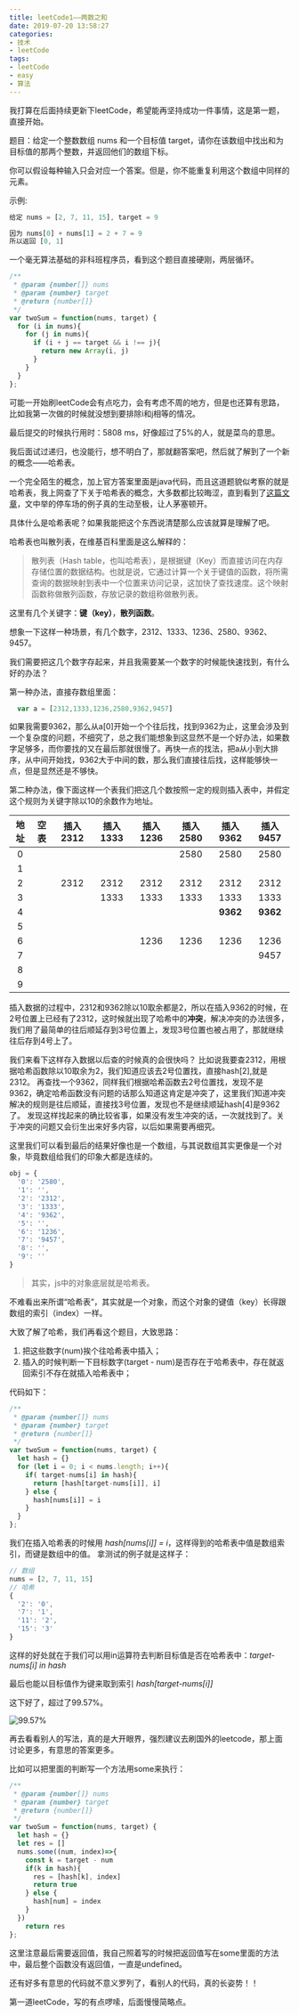 ```yaml
---
title: leetCode1——两数之和
date: 2019-07-20 13:58:27
categories:
- 技术
- leetCode
tags: 
- leetCode 
- easy 
- 算法
---
```


我打算在后面持续更新下leetCode，希望能再坚持成功一件事情，这是第一题，直接开始。

题目：给定一个整数数组 nums 和一个目标值 target，请你在该数组中找出和为目标值的那两个整数，并返回他们的数组下标。

你可以假设每种输入只会对应一个答案。但是，你不能重复利用这个数组中同样的元素。

示例:

``` js
给定 nums = [2, 7, 11, 15], target = 9

因为 nums[0] + nums[1] = 2 + 7 = 9
所以返回 [0, 1]
```

一个毫无算法基础的非科班程序员，看到这个题目直接硬刚，两层循环。

```js
/**
 * @param {number[]} nums
 * @param {number} target
 * @return {number[]}
 */
var twoSum = function(nums, target) {
  for (i in nums){
    for (j in nums){
      if (i + j == target && i !== j){
        return new Array(i, j)
      }
    }
  }
};
```

可能一开始刷leetCode会有点吃力，会有考虑不周的地方，但是也还算有思路，比如我第一次做的时候就没想到要排除i和j相等的情况。

最后提交的时候执行用时：5808 ms，好像超过了5%的人，就是菜鸟的意思。

我后面试过递归，也没能行，想不明白了，那就翻答案吧，然后就了解到了一个新的概念——哈希表。

一个完全陌生的概念，加上官方答案里面是java代码，而且这道题貌似考察的就是哈希表，我上网查了下关于哈希表的概念，大多数都比较晦涩，直到看到了[这篇文章](https://www.zhihu.com/question/330112288/answer/744362539)，文中举的停车场的例子真的生动至极，让人茅塞顿开。

具体什么是哈希表呢？如果我能把这个东西说清楚那么应该就算是理解了吧。

哈希表也叫散列表，在维基百科里面是这么解释的：

> 散列表（Hash table，也叫哈希表），是根据键（Key）而直接访问在内存存储位置的数据结构。也就是说，它通过计算一个关于键值的函数，将所需查询的数据映射到表中一个位置来访问记录，这加快了查找速度。这个映射函数称做散列函数，存放记录的数组称做散列表。

这里有几个关键字：**键（key）**，**散列函数**。

想象一下这样一种场景，有几个数字，2312、1333、1236、2580、9362、9457。

我们需要把这几个数字存起来，并且我需要某一个数字的时候能快速找到，有什么好的办法？

第一种办法，直接存数组里面：

```js
  var a = [2312,1333,1236,2580,9362,9457]
```

如果我需要9362，那么从a[0]开始一个个往后找，找到9362为止，这里会涉及到一个复杂度的问题，不细究了，总之我们能想象到这显然不是一个好办法，如果数字足够多，而你要找的又在最后那就很慢了。再快一点的找法，把a从小到大排序，从中间开始找，9362大于中间的数，那么我们直接往后找，这样能够快一点，但是显然还是不够快。

第二种办法，像下面这样一个表我们把这几个数按照一定的规则插入表中，并假定这个规则为关键字除以10的余数作为地址。

地址  | 空表 |插入2312|插入1333|插入1236|插入2580|插入9362|插入9457
:-:  | :-:  | :-:   | :-:   | :-:    | :-:   | :-:   | :-:   |
0    |      |       |       |        |  2580 | 2580  | 2580  |
1    |      |       |       |        |       |       |       |
2    |      | 2312  | 2312  |  2312  |  2312 | 2312  | 2312  |
3    |      |       | 1333  |  1333  |  1333 | 1333  | 1333  |
4    |      |       |       |        |       |**9362**|**9362**|
5    |      |       |       |        |       |       |       |
6    |      |       |       |  1236  |  1236 | 1236  | 1236  |
7    |      |       |       |        |       |       | 9457  |
8    |      |       |       |        |       |       |       |
9    |      |       |       |        |       |       |       |

插入数据的过程中，2312和9362除以10取余都是2，所以在插入9362的时候，在2号位置上已经有了2312，这时候就出现了哈希中的**冲突**，解决冲突的办法很多，我们用了最简单的往后顺延存到3号位置上，发现3号位置也被占用了，那就继续往后存到4号上了。

我们来看下这样存入数据以后查的时候真的会很快吗？
比如说我要查2312，用根据哈希函数除以10取余为2，我们知道应该去2号位置找，直接hash[2],就是2312。
再查找一个9362，同样我们根据哈希函数去2号位置找，发现不是9362，确定哈希函数没有问题的话那么知道这肯定是冲突了，这里我们知道冲突解决的规则是往后顺延，直接找3号位置，发现也不是继续顺延hash[4]是9362了。
发现这样找起来的确比较省事，如果没有发生冲突的话，一次就找到了。关于冲突的问题又会衍生出来好多内容，以后如果需要再细究。

这里我们可以看到最后的结果好像也是一个数组，与其说数组其实更像是一个对象，毕竟数组给我们的印象大都是连续的。

```js
obj = {
  '0': '2580',
  '1': '',
  '2': '2312',
  '3': '1333',
  '4': '9362',
  '5': '',
  '6': '1236',
  '7': '9457',
  '8': '',
  '9': ''
}
```

>其实，js中的对象底层就是哈希表。

不难看出来所谓“哈希表”，其实就是一个对象，而这个对象的键值（key）长得跟数组的索引（index）一样。

大致了解了哈希，我们再看这个题目，大致思路：

1. 把这些数字(num)挨个往哈希表中插入；
2. 插入的时候判断一下目标数字(target - num)是否存在于哈希表中，存在就返回索引不存在就插入哈希表中；

代码如下：

```js
/**
 * @param {number[]} nums
 * @param {number} target
 * @return {number[]}
 */
var twoSum = function(nums, target) {
  let hash = {}
  for (let i = 0; i < nums.length; i++){
    if( target-nums[i] in hash){
      return [hash[target-nums[i]], i]
    } else {
      hash[nums[i]] = i
    }
  }
};
```

我们在插入哈希表的时候用 *hash[nums[i]] = i*，这样得到的哈希表中值是数组索引，而键是数组中的值。
拿测试的例子就是这样子：

```js
// 数组
nums = [2, 7, 11, 15]
// 哈希
{
  '2': '0',
  '7': '1',
  '11': '2',
  '15': '3'
}
```

这样的好处就在于我们可以用in运算符去判断目标值是否在哈希表中：*target-nums[i] in hash*

最后也能以目标值作为键来取到索引 *hash[target-nums[i]]*

这下好了，超过了99.57%。

![99.57%](http://res.troubledot.cn/twosum.png)

再去看看别人的写法，真的是大开眼界，强烈建议去刷国外的leetcode，那上面讨论更多，有意思的答案更多。

比如可以把里面的判断写一个方法用some来执行：

```js
/**
 * @param {number[]} nums
 * @param {number} target
 * @return {number[]}
 */
var twoSum = function(nums, target) {
  let hash = {}
  let res = []
  nums.some((num, index)=>{
    const k = target - num
    if(k in hash){
      res = [hash[k], index]
      return true
    } else {
      hash[num] = index
    }
  })
    return res
};
```

这里注意最后需要返回值，我自己照着写的时候把返回值写在some里面的方法中，最后整个函数没有返回值，一直是undefined。

还有好多有意思的代码就不意义罗列了，看别人的代码，真的长姿势！！

第一道leetCode，写的有点啰嗦，后面慢慢简略点。
